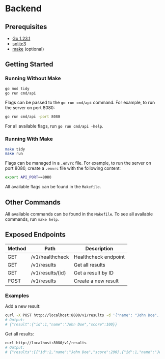 # Backend

## Prerequisites
- [Go 1.23.1](https://go.dev/dl/)
- [sqlite3](https://www.sqlite.org/download.html)
- [make](https://gnuwin32.sourceforge.net/packages/make.htm) (optional)

## Getting Started
### Running Without Make
```bash
go mod tidy
go run cmd/api
```
Flags can be passed to the `go run cmd/api` command. For example, to run the server on port 8080:
```bash
go run cmd/api -port 8080
```
For all available flags, run `go run cmd/api -help`.

### Running With Make
```bash
make tidy
make run
```
Flags can be managed in a `.envrc` file. For example, to run the server on port 8080, create a `.envrc` file with the following content:
```bash
export API_PORT==8080
```
All available flags can be found in the `Makefile`.

## Other Commands
All available commands can be found in the `Makefile`. To see all available commands, run `make help`.

## Exposed Endpoints
| Method | Path | Description |
| --- | --- | --- |
| GET | /v1/healthcheck | Healthcheck endpoint |
| GET | /v1/results | Get all results |
| GET | /v1/results/{id} | Get a result by ID |
| POST | /v1/results | Create a new result |

### Examples
Add a new result:
```bash
curl -X POST http://localhost:8080/v1/results -d '{"name": "John Doe", "score": 100}'
# Output: 
# {"result":{"id":1,"name":"John Doe","score":100}}
```
Get all results:
```bash
curl http://localhost:8080/v1/results
# Output:
# {"results":[{"id":2,"name":"John Doe","score":200},{"id":1,"name":"John Doe","score":100}]}
```
